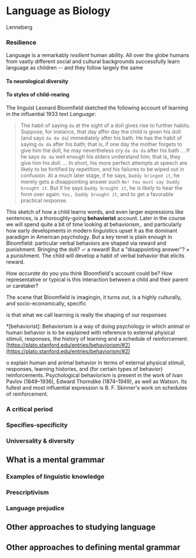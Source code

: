 
# Language as Biology

Lenneberg


### Resilience

Language is a remarkably *resilient* human ability. All over the globe humans from vastly different social and cultural backgrounds successfully learn language as children -- and they follow largely the same 

#### To neurological diversity

#### To styles of child-rearing

The linguist Leonard Bloomfield sketched the following account of learning in the influential 1933 text *Language*:

>The habit of saying `da` at the sight of a doll gives rise to further habits. Suppose, for instance, that day affer day the child is given his doll (and says `da da da`) immediately after his bath. He has the habit of saying `da da` after his bath; that is, if one day the mother forgets to give him the doll, he may nevertheless cry `da da da` after his bath ... If he says `da da` well enough his elders understand him; that is, they give him his doll. ... In short, his more perfect attempts at speech are likely to be fortified by repetition, and his failures to be wiped out in confusion. At a much later stage, if he says, `Daddy bringed it`, he merely gets a disappointing answer such `No! You must say Daddy brought it`. But if he says `Daddy brought it`, he is likely to hear the form over again: `Yes, Daddy brought it`, and to get a favorable practical response.

This sketch of how a child learns words, and even larger expressions like sentences, is a thoroughly-going **behaviorist** account. Later in the course we will spend quite a bit of time looking at behaviorism,. and particularly how early developments in modern linguistics upset it as the dominant paradigm in American psychology. But a key tenet is plain enough in Bloomfield: particular verbal behaviors are shaped via reward and punishment. Bringing the doll? $\checkmark$ a reward! But a "disappointing answer"? $\times$ a punishment. The child will develop a habit of verbal behavior that elicits reward.

How _accurate_ do you you think Bloomfield's account could be? How representative or typical is this interaction between a child and their parent or caretaker? 

The scene that Bloomfield is imagingin, it turns out, is a highly culturally, and socio-economically, specific 

 is that what we call learning is really the shaping of our responses 

*[behaviorist]: Behaviorism is a way of doing psychology in which animal or human behavior is to be explained with reference to external physical stimuli, responses, the history of learning and a schedule of reinforcement. [https://plato.stanford.edu/entries/behaviorism/#2](https://plato.stanford.edu/entries/behaviorism/#2)

o explain human and animal behavior in terms of external physical stimuli, responses, learning histories, and (for certain types of behavior) reinforcements. Psychological behaviorism is present in the work of Ivan Pavlov (1849–1936), Edward Thorndike (1874–1949), as well as Watson. Its fullest and most influential expression is B. F. Skinner's work on schedules of reinforcement.

### A critical period

### Specifies-specificity

### Universality & diversity

## What is a mental grammar

### Examples of linguistic knowledge

### Prescriptivism

### Language prejudice

## Other approaches to studying language

## Other approaches to defining mental grammar
<!--stackedit_data:
eyJoaXN0b3J5IjpbMTY2MTEyNTYyOCwtMzkyMTg3NzMwLDQxNj
I5MDk2MCwtMjE0MDQxOTExLDIxMjkzNTM1MjAsMTI0NzA1NTg4
NF19
-->